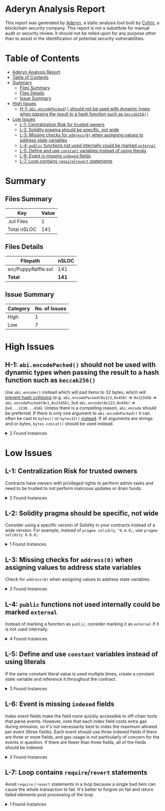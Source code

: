# Aderyn Analysis Report

This report was generated by [Aderyn](https://github.com/Cyfrin/aderyn), a static analysis tool built by [Cyfrin](https://cyfrin.io), a blockchain security company. This report is not a substitute for manual audit or security review. It should not be relied upon for any purpose other than to assist in the identification of potential security vulnerabilities.
# Table of Contents

- [Aderyn Analysis Report](#aderyn-analysis-report)
- [Table of Contents](#table-of-contents)
- [Summary](#summary)
	- [Files Summary](#files-summary)
	- [Files Details](#files-details)
	- [Issue Summary](#issue-summary)
- [High Issues](#high-issues)
	- [H-1: `abi.encodePacked()` should not be used with dynamic types when passing the result to a hash function such as `keccak256()`](#h-1-abiencodepacked-should-not-be-used-with-dynamic-types-when-passing-the-result-to-a-hash-function-such-as-keccak256)
- [Low Issues](#low-issues)
	- [L-1: Centralization Risk for trusted owners](#l-1-centralization-risk-for-trusted-owners)
	- [L-2: Solidity pragma should be specific, not wide](#l-2-solidity-pragma-should-be-specific-not-wide)
	- [L-3: Missing checks for `address(0)` when assigning values to address state variables](#l-3-missing-checks-for-address0-when-assigning-values-to-address-state-variables)
	- [L-4: `public` functions not used internally could be marked `external`](#l-4-public-functions-not-used-internally-could-be-marked-external)
	- [L-5: Define and use `constant` variables instead of using literals](#l-5-define-and-use-constant-variables-instead-of-using-literals)
	- [L-6: Event is missing `indexed` fields](#l-6-event-is-missing-indexed-fields)
	- [L-7: Loop contains `require`/`revert` statements](#l-7-loop-contains-requirerevert-statements)


# Summary

## Files Summary

| Key         | Value |
| ----------- | ----- |
| .sol Files  | 1     |
| Total nSLOC | 141   |


## Files Details

| Filepath            | nSLOC   |
| ------------------- | ------- |
| src/PuppyRaffle.sol | 141     |
| **Total**           | **141** |


## Issue Summary

| Category | No. of Issues |
| -------- | ------------- |
| High     | 1             |
| Low      | 7             |


# High Issues

## H-1: `abi.encodePacked()` should not be used with dynamic types when passing the result to a hash function such as `keccak256()`

Use `abi.encode()` instead which will pad items to 32 bytes, which will [prevent hash collisions](https://docs.soliditylang.org/en/v0.8.13/abi-spec.html#non-standard-packed-mode) (e.g. `abi.encodePacked(0x123,0x456)` => `0x123456` => `abi.encodePacked(0x1,0x23456)`, but `abi.encode(0x123,0x456)` => `0x0...1230...456`). Unless there is a compelling reason, `abi.encode` should be preferred. If there is only one argument to `abi.encodePacked()` it can often be cast to `bytes()` or `bytes32()` [instead](https://ethereum.stackexchange.com/questions/30912/how-to-compare-strings-in-solidity#answer-82739).
If all arguments are strings and or bytes, `bytes.concat()` should be used instead.

<details><summary>2 Found Instances</summary>


- Found in src/PuppyRaffle.sol [Line: 269](src/PuppyRaffle.sol#L269)

	```solidity
	            abi.encodePacked(
	```

- Found in src/PuppyRaffle.sol [Line: 273](src/PuppyRaffle.sol#L273)

	```solidity
	                        abi.encodePacked(
	```

</details>



# Low Issues

## L-1: Centralization Risk for trusted owners

Contracts have owners with privileged rights to perform admin tasks and need to be trusted to not perform malicious updates or drain funds.

<details><summary>2 Found Instances</summary>


- Found in src/PuppyRaffle.sol [Line: 21](src/PuppyRaffle.sol#L21)

	```solidity
	contract PuppyRaffle is ERC721, Ownable {
	```

- Found in src/PuppyRaffle.sol [Line: 234](src/PuppyRaffle.sol#L234)

	```solidity
	    function changeFeeAddress(address newFeeAddress) external onlyOwner {
	```

</details>



## L-2: Solidity pragma should be specific, not wide

Consider using a specific version of Solidity in your contracts instead of a wide version. For example, instead of `pragma solidity ^0.8.0;`, use `pragma solidity 0.8.0;`

<details><summary>1 Found Instances</summary>


- Found in src/PuppyRaffle.sol [Line: 4](src/PuppyRaffle.sol#L4)

	```solidity
	pragma solidity ^0.7.6;
	```

</details>



## L-3: Missing checks for `address(0)` when assigning values to address state variables

Check for `address(0)` when assigning values to address state variables.

<details><summary>2 Found Instances</summary>


- Found in src/PuppyRaffle.sol [Line: 82](src/PuppyRaffle.sol#L82)

	```solidity
	        feeAddress = _feeAddress;
	```

- Found in src/PuppyRaffle.sol [Line: 235](src/PuppyRaffle.sol#L235)

	```solidity
	        feeAddress = newFeeAddress;
	```

</details>



## L-4: `public` functions not used internally could be marked `external`

Instead of marking a function as `public`, consider marking it as `external` if it is not used internally.

<details><summary>4 Found Instances</summary>


- Found in src/PuppyRaffle.sol [Line: 105](src/PuppyRaffle.sol#L105)

	```solidity
	    function enterRaffle(address[] memory newPlayers) public payable {
	```

- Found in src/PuppyRaffle.sol [Line: 127](src/PuppyRaffle.sol#L127)

	```solidity
	    function refund(uint256 playerIndex) public {
	```

- Found in src/PuppyRaffle.sol [Line: 261](src/PuppyRaffle.sol#L261)

	```solidity
	    function tokenURI(uint256 tokenId) public view virtual override returns (string memory) {
	```

- Found in src/PuppyRaffle.sol [Line: 294](src/PuppyRaffle.sol#L294)

	```solidity
	    function getNumberOfPlayers() public view returns (uint256) {
	```

</details>



## L-5: Define and use `constant` variables instead of using literals

If the same constant literal value is used multiple times, create a constant state variable and reference it throughout the contract.

<details><summary>3 Found Instances</summary>


- Found in src/PuppyRaffle.sol [Line: 179](src/PuppyRaffle.sol#L179)

	```solidity
	        uint256 prizePool = (totalAmountCollected * 80) / 100;
	```

- Found in src/PuppyRaffle.sol [Line: 180](src/PuppyRaffle.sol#L180)

	```solidity
	        uint256 fee = (totalAmountCollected * 20) / 100;
	```

- Found in src/PuppyRaffle.sol [Line: 193](src/PuppyRaffle.sol#L193)

	```solidity
	        uint256 rarity = uint256(keccak256(abi.encodePacked(msg.sender, block.difficulty))) % 100;
	```

</details>



## L-6: Event is missing `indexed` fields

Index event fields make the field more quickly accessible to off-chain tools that parse events. However, note that each index field costs extra gas during emission, so it's not necessarily best to index the maximum allowed per event (three fields). Each event should use three indexed fields if there are three or more fields, and gas usage is not particularly of concern for the events in question. If there are fewer than three fields, all of the fields should be indexed.

<details><summary>3 Found Instances</summary>


- Found in src/PuppyRaffle.sol [Line: 69](src/PuppyRaffle.sol#L69)

	```solidity
	    event RaffleEnter(address[] newPlayers);
	```

- Found in src/PuppyRaffle.sol [Line: 70](src/PuppyRaffle.sol#L70)

	```solidity
	    event RaffleRefunded(address player);
	```

- Found in src/PuppyRaffle.sol [Line: 71](src/PuppyRaffle.sol#L71)

	```solidity
	    event FeeAddressChanged(address newFeeAddress);
	```

</details>



## L-7: Loop contains `require`/`revert` statements

Avoid `require` / `revert` statements in a loop because a single bad item can cause the whole transaction to fail. It's better to forgive on fail and return failed elements post processing of the loop

<details><summary>1 Found Instances</summary>


- Found in src/PuppyRaffle.sol [Line: 115](src/PuppyRaffle.sol#L115)

	```solidity
	            for (uint256 j = i + 1; j < players.length; j++) {
	```

</details>



